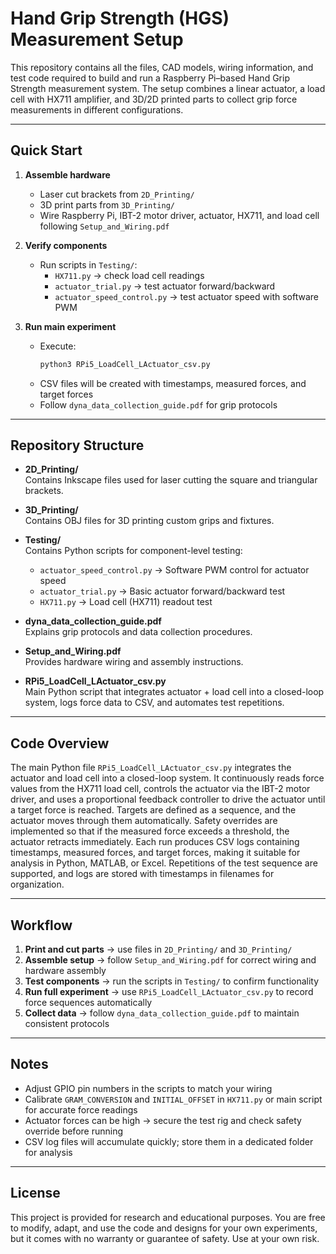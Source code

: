 # Hand Grip Strength (HGS) Measurement Setup

This repository contains all the files, CAD models, wiring information, and test code required to build and run a Raspberry Pi–based Hand Grip Strength measurement system. The setup combines a linear actuator, a load cell with HX711 amplifier, and 3D/2D printed parts to collect grip force measurements in different configurations.

---

## Quick Start

1. **Assemble hardware**
   - Laser cut brackets from `2D_Printing/`
   - 3D print parts from `3D_Printing/`
   - Wire Raspberry Pi, IBT-2 motor driver, actuator, HX711, and load cell following `Setup_and_Wiring.pdf`

2. **Verify components**
   - Run scripts in `Testing/`:
     - `HX711.py` → check load cell readings
     - `actuator_trial.py` → test actuator forward/backward
     - `actuator_speed_control.py` → test actuator speed with software PWM

3. **Run main experiment**
   - Execute:
     ```bash
     python3 RPi5_LoadCell_LActuator_csv.py
     ```
   - CSV files will be created with timestamps, measured forces, and target forces
   - Follow `dyna_data_collection_guide.pdf` for grip protocols

---

## Repository Structure

- **2D_Printing/**  
  Contains Inkscape files used for laser cutting the square and triangular brackets.

- **3D_Printing/**  
  Contains OBJ files for 3D printing custom grips and fixtures.

- **Testing/**  
  Contains Python scripts for component-level testing:  
  - `actuator_speed_control.py` → Software PWM control for actuator speed  
  - `actuator_trial.py` → Basic actuator forward/backward test  
  - `HX711.py` → Load cell (HX711) readout test  

- **dyna_data_collection_guide.pdf**  
  Explains grip protocols and data collection procedures.

- **Setup_and_Wiring.pdf**  
  Provides hardware wiring and assembly instructions.

- **RPi5_LoadCell_LActuator_csv.py**  
  Main Python script that integrates actuator + load cell into a closed-loop system, logs force data to CSV, and automates test repetitions.




---

## Code Overview

The main Python file `RPi5_LoadCell_LActuator_csv.py` integrates the actuator and load cell into a closed-loop system. It continuously reads force values from the HX711 load cell, controls the actuator via the IBT-2 motor driver, and uses a proportional feedback controller to drive the actuator until a target force is reached. Targets are defined as a sequence, and the actuator moves through them automatically. Safety overrides are implemented so that if the measured force exceeds a threshold, the actuator retracts immediately. Each run produces CSV logs containing timestamps, measured forces, and target forces, making it suitable for analysis in Python, MATLAB, or Excel. Repetitions of the test sequence are supported, and logs are stored with timestamps in filenames for organization.

---

## Workflow

1. **Print and cut parts** → use files in `2D_Printing/` and `3D_Printing/` 
2. **Assemble setup** → follow `Setup_and_Wiring.pdf` for correct wiring and hardware assembly 
3. **Test components** → run the scripts in `Testing/` to confirm functionality 
4. **Run full experiment** → use `RPi5_LoadCell_LActuator_csv.py` to record force sequences automatically 
5. **Collect data** → follow `dyna_data_collection_guide.pdf` to maintain consistent protocols 

---

## Notes

- Adjust GPIO pin numbers in the scripts to match your wiring 
- Calibrate `GRAM_CONVERSION` and `INITIAL_OFFSET` in `HX711.py` or main script for accurate force readings 
- Actuator forces can be high → secure the test rig and check safety override before running 
- CSV log files will accumulate quickly; store them in a dedicated folder for analysis 

---

## License

This project is provided for research and educational purposes. You are free to modify, adapt, and use the code and designs for your own experiments, but it comes with no warranty or guarantee of safety. Use at your own risk.


